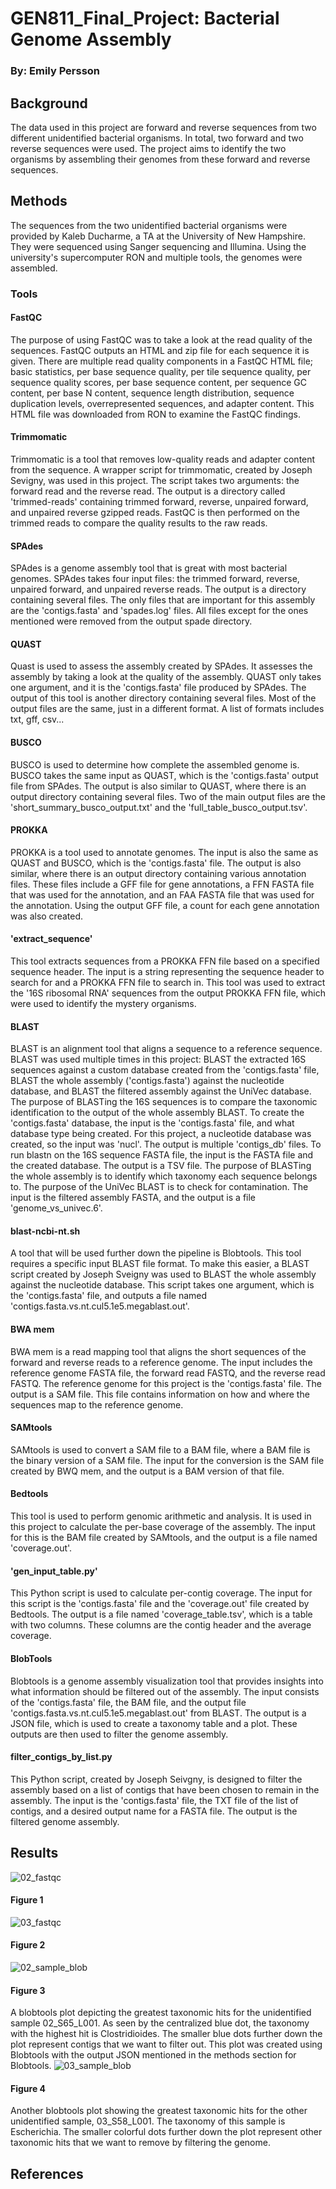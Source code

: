 # GEN811_Final_Project: Bacterial Genome Assembly

### By: Emily Persson
## Background
The data used in this project are forward and reverse sequences from two different unidentified bacterial organisms. In total, two forward and two reverse sequences were used. The project aims to identify the two organisms by assembling their genomes from these forward and reverse sequences. 
## Methods
The sequences from the two unidentified bacterial organisms were provided by Kaleb Ducharme, a TA at the University of New Hampshire. They were sequenced using Sanger sequencing and Illumina. Using the university's supercomputer RON and multiple tools, the genomes were assembled.
### Tools
#### FastQC
The purpose of using FastQC was to take a look at the read quality of the sequences. FastQC outputs an HTML and zip file for each sequence it is given. There are multiple read quality components in a FastQC HTML file; basic statistics, per base sequence quality, per tile sequence quality, per sequence quality scores, per base sequence content, per sequence GC content, per base N content, sequence length distribution, sequence duplication levels, overrepresented sequences, and adapter content. This HTML file was downloaded from RON to examine the FastQC findings.
#### Trimmomatic
Trimmomatic is a tool that removes low-quality reads and adapter content from the sequence. A wrapper script for trimmomatic, created by Joseph Sevigny, was used in this project. The script takes two arguments: the forward read and the reverse read. The output is a directory called 'trimmed-reads' containing trimmed forward, reverse, unpaired forward, and unpaired reverse gzipped reads. FastQC is then performed on the trimmed reads to compare the quality results to the raw reads.
#### SPAdes
SPAdes is a genome assembly tool that is great with most bacterial genomes. SPAdes takes four input files: the trimmed forward, reverse, unpaired forward, and unpaired reverse reads. The output is a directory containing several files. The only files that are important for this assembly are the 'contigs.fasta' and 'spades.log' files. All files except for the ones mentioned were removed from the output spade directory.
#### QUAST
Quast is used to assess the assembly created by SPAdes. It assesses the assembly by taking a look at the quality of the assembly. QUAST only takes one argument, and it is the 'contigs.fasta' file produced by SPAdes. The output of this tool is another directory containing several files. Most of the output files are the same, just in a different format. A list of formats includes txt, gff, csv...
#### BUSCO
BUSCO is used to determine how complete the assembled genome is. BUSCO takes the same input as QUAST, which is the 'contigs.fasta' output file from SPAdes. The output is also similar to QUAST, where there is an output directory containing several files. Two of the main output files are the 'short_summary_busco_output.txt' and the 'full_table_busco_output.tsv'. 
#### PROKKA
PROKKA is a tool used to annotate genomes. The input is also the same as QUAST and BUSCO, which is the 'contigs.fasta' file. The output is also similar, where there is an output directory containing various annotation files. These files include a GFF file for gene annotations, a FFN FASTA file that was used for the annotation, and an FAA FASTA file that was used for the annotation. Using the output GFF file, a count for each gene annotation was also created.
#### 'extract_sequence'
This tool extracts sequences from a PROKKA FFN file based on a specified sequence header. The input is a string representing the sequence header to search for and a PROKKA FFN file to search in. This tool was used to extract the '16S ribosomal RNA' sequences from the output PROKKA FFN file, which were used to identify the mystery organisms.
#### BLAST
BLAST is an alignment tool that aligns a sequence to a reference sequence. BLAST was used multiple times in this project: BLAST the extracted 16S sequences against a custom database created from the 'contigs.fasta' file, BLAST the whole assembly ('contigs.fasta') against the nucleotide database, and BLAST the filtered assembly against the UniVec database. The purpose of BLASTing the 16S sequences is to compare the taxonomic identification to the output of the whole assembly BLAST. To create the 'contigs.fasta' database, the input is the 'contigs.fasta' file, and what database type being created. For this project, a nucleotide database was created, so the input was 'nucl'. The output is multiple 'contigs_db' files. To run blastn on the 16S sequence FASTA file, the input is the FASTA file and the created database. The output is a TSV file. The purpose of BLASTing the whole assembly is to identify which taxonomy each sequence belongs to. The purpose of the UniVec BLAST is to check for contamination. The input is the filtered assembly FASTA, and the output is a file 'genome_vs_univec.6'.
#### blast-ncbi-nt.sh
A tool that will be used further down the pipeline is Blobtools. This tool requires a specific input BLAST file format. To make this easier, a BLAST script created by Joseph Sveigny was used to BLAST the whole assembly against the nucleotide database. This script takes one argument, which is the 'contigs.fasta' file, and outputs a file named 'contigs.fasta.vs.nt.cul5.1e5.megablast.out'. 
#### BWA mem
BWA mem is a read mapping tool that aligns the short sequences of the forward and reverse reads to a reference genome. The input includes the reference genome FASTA file, the forward read FASTQ, and the reverse read FASTQ. The reference genome for this project is the 'contigs.fasta' file. The output is a SAM file. This file contains information on how and where the sequences map to the reference genome.
#### SAMtools
SAMtools is used to convert a SAM file to a BAM file, where a BAM file is the binary version of a SAM file. The input for the conversion is the SAM file created by BWQ mem, and the output is a BAM version of that file.
#### Bedtools
This tool is used to perform genomic arithmetic and analysis. It is used in this project to calculate the per-base coverage of the assembly. The input for this is the BAM file created by SAMtools, and the output is a file named 'coverage.out'.
#### 'gen_input_table.py'
This Python script is used to calculate per-contig coverage. The input for this script is the 'contigs.fasta' file and the 'coverage.out' file created by Bedtools. The output is a file named 'coverage_table.tsv', which is a table with two columns. These columns are the contig header and the average coverage.
#### BlobTools
Blobtools is a genome assembly visualization tool that provides insights into what information should be filtered out of the assembly. The input consists of the 'contigs.fasta' file, the BAM file, and the output file 'contigs.fasta.vs.nt.cul5.1e5.megablast.out' from BLAST. The output is a JSON file, which is used to create a taxonomy table and a plot. These outputs are then used to filter the genome assembly.
#### filter_contigs_by_list.py
This Python script, created by Joseph Seivgny, is designed to filter the assembly based on a list of contigs that have been chosen to remain in the assembly. The input is the 'contigs.fasta' file, the TXT file of the list of contigs, and a desired output name for a FASTA file. The output is the filtered genome assembly.
## Results
![02_fastqc](sample_02_fastqc.png)
#### Figure 1
![03_fastqc](sample_03_fastqc.png)
#### Figure 2
![02_sample_blob](blob_out_02_S65_L001.blobDB.json.bestsum.genus.p8.span.100.blobplot.bam0.png)
#### Figure 3
A blobtools plot depicting the greatest taxonomic hits for the unidentified sample 02_S65_L001. As seen by the centralized blue dot, the taxonomy with the highest hit is Clostridioides. The smaller blue dots further down the plot represent contigs that we want to filter out. This plot was created using Blobtools with the output JSON mentioned in the methods section for Blobtools.
![03_sample_blob](blob_out_03_S58_L001.blobDB.json.bestsum.genus.p8.span.100.blobplot.bam0.png)
#### Figure 4
Another blobtools plot showing the greatest taxonomic hits for the other unidentified sample, 03_S58_L001. The taxonomy of this sample is Escherichia. The smaller colorful dots further down the plot represent other taxonomic hits that we want to remove by filtering the genome.
## References
